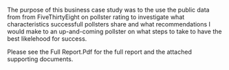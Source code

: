 The purpose of this business case study was to the use the public data from from FiveThirtyEight on pollster rating to investigate what characteristics successfull pollsters share and what recommendations I would make to an up-and-coming pollster on what steps to take to have the best likelehood for success.

Please see the Full Report.Pdf for the full report and the attached supporting documents.

